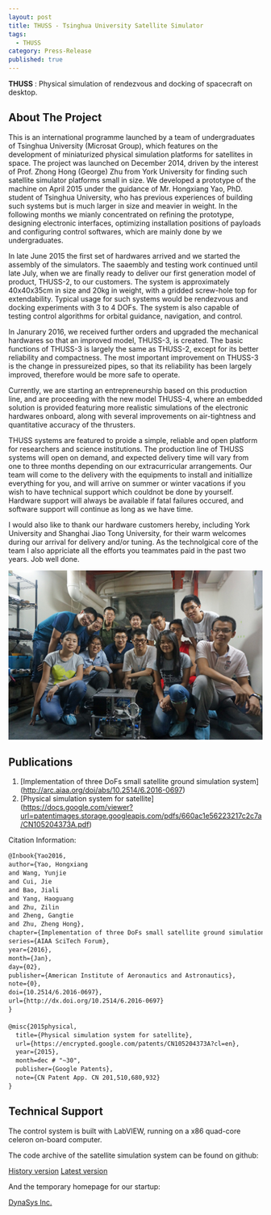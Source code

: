 ```yaml
---
layout: post
title: THUSS - Tsinghua University Satellite Simulator
tags:
  - THUSS
category: Press-Release
published: true
---
```


**THUSS** : Physical simulation of rendezvous and docking of spacecraft on desktop.


## About The Project

This is an international programme launched by a team of undergraduates of Tsinghua University (Microsat Group), which features on the development of miniaturized physical simulation platforms for satellites in space. The project was launched on December 2014, driven by the interest of Prof. Zhong Hong (George) Zhu from York University for finding such satellite simulator platforms small in size. We developed a prototype of the machine on April 2015 under the guidance of Mr. Hongxiang Yao, PhD. student of Tsinghua University, who has previous experiences of building such systems but is much larger in size and meavier in weight. In the following months we mianly concentrated on refining the prototype, designing electronic interfaces, optimizing installation positions of payloads and configuring control softwares, which are mainly done by we undergraduates.

<!--more-->

In late June 2015 the first set of hardwares arrived and we started the assembly of the simulators. The saaembly and testing work continued until late July, when we are finally ready to deliver our first generation model of product, THUSS-2, to our customers. The system is approximately 40x40x35cm in size and 20kg in weight, with a gridded screw-hole top for extendability. Typical usage for such systems would be rendezvous and docking experiments with 3 to 4 DOFs. The system is also capable of testing control algorithms for orbital guidance, navigation, and control.

In Janurary 2016, we received further orders and upgraded the mechanical hardwares so that an improved model, THUSS-3, is created. The basic functions of THUSS-3 is largely the same as THUSS-2, except for its better reliability and compactness. The most important improvement on THUSS-3 is the change in pressureized pipes, so that its reliability has been largely improved, therefore would be more safe to operate.

Currently, we are starting an entrepreneurship based on this production line, and are proceeding with the new model THUSS-4, where an embedded solution is provided featuring more realistic simulations of the electronic hardwares onboard, along with several improvements on air-tightness and quantitative accuracy of the thrusters.

THUSS systems are featured to proide a simple, reliable and open platform for researchers and science institutions. The production line of THUSS systems will open on demand, and expected delivery time will vary from one to three months depending on our extracurricular arrangements. Our team will come to the delivery with the equipments to install and initiallize everything for you, and will arrive on summer or winter vacations if you wish to have technical support which couldnot be done by yourself. Hardware support will always be available if fatal failures occured, and software support will continue as long as we have time.

I would also like to thank our hardware customers hereby, including York University and Shanghai Jiao Tong University, for their warm welcomes during our arrival for delivery and/or tuning. As the technolgical core of the team I also appriciate all the efforts you teammates paid in the past two years. Job well done.

![Microsat Group](https://raw.githubusercontent.com/HaoguangYang/HaoguangYang.github.io/master/assets/media/THUSS-team.JPG)

## Publications

1. [Implementation of three DoFs small satellite ground simulation system] (http://arc.aiaa.org/doi/abs/10.2514/6.2016-0697)
2. [Physical simulation system for satellite] (https://docs.google.com/viewer?url=patentimages.storage.googleapis.com/pdfs/660ac1e56223217c2c7a/CN105204373A.pdf)

Citation Information:

```tex
@Inbook{Yao2016,
author={Yao, Hongxiang
and Wang, Yunjie
and Cui, Jie
and Bao, Jiali
and Yang, Haoguang
and Zhu, Zilin
and Zheng, Gangtie
and Zhu, Zheng Hong},
chapter={Implementation of three DoFs small satellite ground simulation system},
series={AIAA SciTech Forum},
year={2016},
month={Jan},
day={02},
publisher={American Institute of Aeronautics and Astronautics},
note={0},
doi={10.2514/6.2016-0697},
url={http://dx.doi.org/10.2514/6.2016-0697}
}

@misc{2015physical,
  title={Physical simulation system for satellite},
  url={https://encrypted.google.com/patents/CN105204373A?cl=en},
  year={2015},
  month=dec # "~30",
  publisher={Google Patents},
  note={CN Patent App. CN 201,510,680,932}
}
```

## Technical Support

The control system is built with LabVIEW, running on a x86 quad-core celeron on-board computer.

The code archive of the satellite simulation system can be found on github:

[History version](https://github.com/HaoguangYang/THUSS)
[Latest version](https://github.com/HaoguangYang/THUSS-Release)

And the temporary homepage for our startup:

[DynaSys Inc.](http://www.x-lab.tsinghua.edu.cn/?c=nurture&amp;a=projectshow&amp;id=3108#project)
